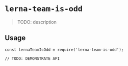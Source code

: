 # `lerna-team-is-odd`

> TODO: description

## Usage

```
const lernaTeamIsOdd = require('lerna-team-is-odd');

// TODO: DEMONSTRATE API
```
